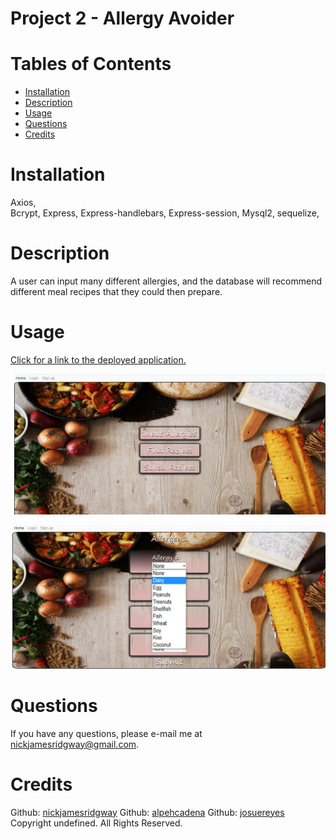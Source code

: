 
# Project 2 - Allergy Avoider

# Tables of Contents
* [Installation](#installation)
* [Description](#description)
* [Usage](#usage)
* [Questions](#questions)
* [Credits](#credits)
# Installation
Axios,                                               
Bcrypt,
Express,
Express-handlebars,
Express-session,
Mysql2, 
sequelize,

# Description
A user can input many different allergies, and the database will recommend different meal recipes that they could then prepare.
# Usage
[Click for a link to the deployed application.](https://powerful-bayou-35908.herokuapp.com/)

![image](./public/images/project2_1.jpg)

![image](./public/images/project2_2.jpg)

# Questions
If you have any questions, please e-mail me at nickjamesridgway@gmail.com.
# Credits
Github: [nickjamesridgway](https://github.com/nickjamesridgway/)
Github: [alpehcadena](https://github.com/AlephCadena)
Github: [josuereyes](https://github.com/jereyes96)
Copyright undefined. All Rights Reserved.


